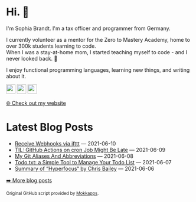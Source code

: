 <h1>Hi. 👋</h1>
<p>I'm Sophia Brandt. I'm a tax officer and programmer from Germany.</p>
<p>I currently volunteer as a mentor for the Zero to Mastery Academy, home to over 300k students learning to code.<br>
When I was a stay-at-home mom, I started teaching myself to code - and I never looked back. 💜</p>
<p>I enjoy functional programming languages, learning new things, and writing about it.</p>
<p><a href="https://www.twitter.com/hisophiabrandt"><img src="https://img.shields.io/badge/twitter-%231DA1F2.svg?&style=for-the-badge&logo=twitter&logoColor=white" height=25></a> <a href="https://www.linkedin.com/in/sophiabrandt"><img src="https://img.shields.io/badge/linkedin-%230077B5.svg?&style=for-the-badge&logo=linkedin&logoColor=white" height=25></a> <a href="https://dev.to/sophiabrandt"><img src="https://img.shields.io/badge/DEV.TO-%230A0A0A.svg?&style=for-the-badge&logo=dev-dot-to&logoColor=white" height=25></a></p>
<p><a href="https://www.sophiabrandt.com">🌐 Check out my website</a></p>
<h1>Latest Blog Posts</h1>
  <ul>
    <li><a href=https://www.rockyourcode.com/receive-webhooks-via-ifttt/>Receive Webhooks via ifttt</a> — 2021-06-10</li><li><a href=https://www.rockyourcode.com/til-github-actions-on-cron-job-might-be-late/>TIL: GitHub Actions on cron Job Might Be Late</a> — 2021-06-09</li><li><a href=https://www.rockyourcode.com/my-git-aliases-and-abbreviations/>My Git Aliases And Abbreviations</a> — 2021-06-08</li><li><a href=https://www.rockyourcode.com/todotxt-a-simple-tool-to-manage-your-todo-list/>Todo.txt: a Simple Tool to Manage Your Todo List</a> — 2021-06-07</li><li><a href=https://www.rockyourcode.com/summary-of-hyperfocus-by-chris-bailey/>Summary of “Hyperfocus“ by Chris Bailey</a> — 2021-06-06</li>
  </ul>
<p><a href="https://www.rockyourcode.com">➡️ More blog posts</a></p>
<p><small>Original GitHub script provided by <a href="https://github.com/Mokkapps">Mokkapps</a>.</small></p>
